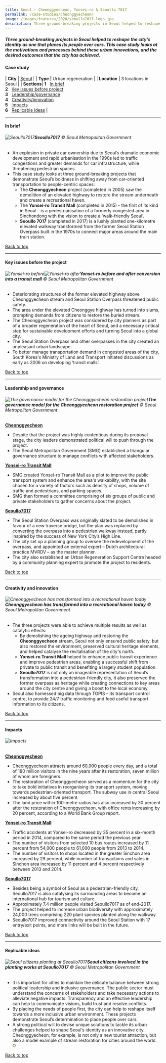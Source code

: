 ```yaml
---
title: Seoul – Cheonggyecheon, Yonsei-ro & Seoullo 7017 
permalink: /case-studies/cheonggyecheon/
image: /images/features/2020/seoullo7017-logo.jpg
description: Three ground-breaking projects in Seoul helped to reshape the city's identity as one that places its people over cars. This case study looks at the motivations and processes behind these urban innovations, and the desired outcomes that the city has achieved.
---
```


##### Three ground-breaking projects in Seoul helped to reshape the city's identity as one that places its people over cars. This case study looks at the motivations and processes behind these urban innovations, and the desired outcomes that the city has achieved. 

#### **Case study**

| **City** | [Seoul](/seoul/) |
| **Type** | Urban regeneration |
| **Location** | 3 locations in Seoul |
| **Sections**| **1** &nbsp; [In brief](#in-brief) <br> **2** &nbsp; [Key issues before project](#key-issues-before-the-project) <br> **3** &nbsp; [Leadership/governance](#leadership-and-governance) <br> **4** &nbsp; [Creativity/innovation](#creativity-and-innovation) <br> **5** &nbsp; [Impacts](#impacts) <br> **6** &nbsp; [Replicable ideas](#replicable-ideas) |

---

#### **In brief**

###### ![Seoullo7017](/images/features/2020/seoullo7017-logo.jpg/)**Seoullo7017** © Seoul Metropolitan Government

- An explosion in private car ownership due to Seoul’s dramatic economic development and rapid urbanisation in the 1990s led to traffic congestions and greater demands for car infrastructure, while threatening pedestrian spaces. 
- This case study looks at three ground-breaking projects that demonstrate Seoul’s boldness in shifting away from car-oriented transportation to people-centric spaces:
  - The **Cheonggyecheon** project (completed in 2005) saw the demolition of an elevated highway to restore the stream underneath and create a recreational haven. 
  - The **Yonsei-ro Transit Mall** (completed in 2015) - the first of its kind in Seoul - is a pedestrianisation of a formerly congested area in Sinchondong with the vision to create a ‘walk-friendly Seoul’. 
  - **Seoullo 7017** (completed in 2017) is a lushly planted one-kilometre elevated walkway transformed from the former Seoul Station Overpass built in the 1970s to connect major areas around the main train station.

[Back to top](#case-study-13)

---

#### **Key issues before the project**

###### ![Yonsei-ro before](/images/features/2020/yonsei-ro-before.jpg/)![Yonsei-ro after](/images/features/2020/yonsei-ro-after.jpg/)**Yonsei-ro before and after conversion into a transit mall** © Seoul Metropolitan Government

- Deteriorating structures of the former elevated highway above Cheonggyecheon stream and Seoul Station Overpass threatened public safety. 
- The area under the elevated Cheonggye highway has turned into slums, prompting demands from citizens to restore the buried stream. 
- The Cheonggyecheon project was considered by city planners as part of a broader regeneration of the heart of Seoul, and a necessary critical step for sustainable development efforts and turning Seoul into a global city.
- The Seoul Station Overpass and other overpasses in the city created an unpleasant urban landscape.
- To better manage transportation demand in congested areas of the city, South Korea's Ministry of Land and Transport initiated discussions as early as 2006 on developing ‘transit malls’. 

[Back to top](#case-study-13)

---

#### **Leadership and governance**

###### ![The governance model for the Cheonggyecheon restoration project](/images/features/2020/cheonggyecheon-governance-model.png/)**The governance model for the Cheonggyecheon restoration project** © Seoul Metropolitan Government

<b><u>Cheonggyecheon</u></b>
- Despite that the project was highly contentious during its proposal stage, the city leaders demonstrated political will to push through the project. 
- The Seoul Metropolitan Government (SMG) established a triangular governance structure to manage conflicts with affected stakeholders. 

<b><u>Yonsei-ro Transit Mall</u></b>
- SMG created Yonsei-ro Transit Mall as a pilot to improve the public transport system and enhance the area's walkability, with the site chosen for a variety of factors such as density of shops, volume of traffic and pedestrians, and parking spaces. 
- SMG then formed a committee comprising of six groups of public and private stakeholders to gather concerns about the project. 

<b><u>Seoullo7017</u></b>
- The Seoul Station Overpass was originally slated to be demolished in favour of a new traverse bridge, but the plan was replaced by converting the overpass into a pedestrian walkway instead, partly inspired by the success of New York City’s High Line. 
- The city set up a planning group to oversee the redevelopment of the overpass, and appointed an external expert – Dutch architectural practice MVRDV – as the master planner. 
- The city also established an Urban Regeneration Support Centre headed by a community planning expert to promote the project to residents. 

[Back to top](#case-study-13)

---

#### **Creativity and innovation**

###### ![Cheonggyecheon has transformed into a recreational haven today](/images/features/2020/cheonggyecheon-today.jpg/)**Cheonggyecheon has transformed into a recreational haven today** © Seoul Metropolitan Government

- The three projects were able to achieve multiple results as well as catalytic effects:
  - By demolishing the ageing highway and restoring the **Cheonggyecheon** stream, Seoul not only ensured public safety, but also restored the environment, preserved cultural heritage elements, and helped catalyse the revitalisation of the city's north. 
  - **Yonsei-ro Transit Mall** helped to enhance public transit experience and improve pedestrian areas, enabling a successful shift from private to public transit and benefiting a largely student population.
  - **Seoullo7017** is not only an imageable representation of Seoul’s transformation into a pedestrian-friendly city, it also preserved the former overpass as heritage while creating connections to key areas around the city centre and giving a boost to the local economy. 
- Seoul also harnessed big data through TOPIS – its transport control centre, to provide 24/7 traffic monitoring and feed useful transport information to its citizens. 

[Back to top](#case-study-13)

---

#### **Impacts**

###### ![Impacts](/images/features/2020/impacts-seoul2.png/)

<b><u>Cheonggyecheon</u></b>
- Cheonggyecheon attracts around 60,000 people every day, and a total of 180 million visitors in the nine years after its restoration, seven million of whom are foreigners. 
- The restoration of Cheonggyecheon served as a momentum for the city to take bold initiatives in reorganising its transport system, moving towards pedestrian-oriented transport. The subway use in central Seoul increased by about five percent. 
- The land price within 100-metre radius has also increased by 30 percent after the restoration of Cheonggyecheon, with office rents increasing by 20 percent, according to a World Bank Group report. 

<b><u>Yonsei-ro Transit Mall</u></b>
- Traffic accidents at Yonsei-ro decreased by 35 percent in a six-month period in 2014, compared to the same period the previous year.
- The number of visitors from selected 10 bus routes increased by 11 percent from 54,000 people to 61,000 people from 2013 to 2014. 
- The number of visitors to shops located in the greater Sinchon area increased by 29 percent, while number of transactions and sales in Sinchon area increased by 11 percent and 4 percent respectively between 2013 and 2014. 

<b><u>Seoullo7017</u></b>
- Besides being a symbol of Seoul as a pedestrian-friendly city, Seoullo7017 is also catalysing its surrounding areas to become an international hub for tourism and culture. 
- Approximately 7.4 million people visited Seoullo7017 as of end-2017. 
- The project helped to increase urban biodiversity with approximately 24,000 trees comprising 220 plant species planted along the walkway. 
- Seoullo7017 improved connectivity around the Seoul Station with 17 entry/exit points, and more links will be built in the future. 

[Back to top](#case-study-13)

---

#### **Replicable ideas**

###### ![Seoul citizens planting at Seoullo7017](/images/features/2020/seoullo7017-planting.jpg/)**Seoul citizens involved in the planting works at Seoullo7017** © Seoul Metropolitan Government

- It is important for cities to maintain the delicate balance between strong political leadership and inclusive governance. The public sector must understand the concerns of stakeholders and take necessary actions to alleviate negative impacts. Transparency and an effective leadership can help to communicate visions, build trust and resolve conflicts. 
- By placing the needs of people first, the city can help to reshape itself towards a more inclusive urban environment. These projects demonstrate Seoul’s determination to place people over cars. 
- A strong political will to devise unique solutions to tackle its urban challenges helped to shape Seoul’s identity as an innovative city. Cheonggyecheon, for example, is not only a new tourist attraction, but also a model example of stream restoration for cities around the world. **<font color="#967942">O</font>**

[Back to top](#case-study-13)
